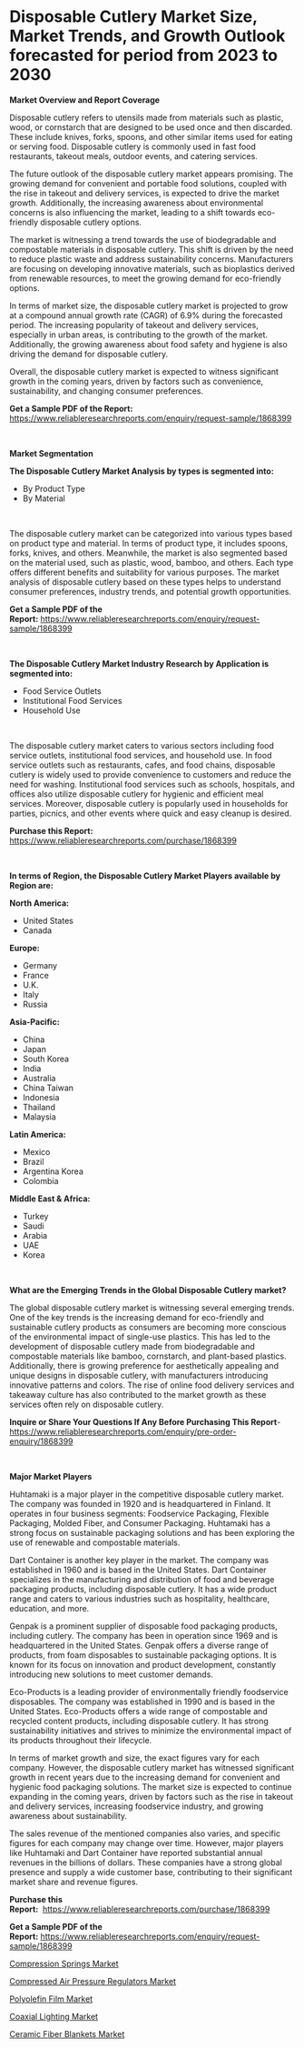 <p><h1>Disposable Cutlery Market Size, Market Trends, and Growth Outlook forecasted for period from 2023 to 2030</h1></p><p><strong>Market Overview and Report Coverage</strong></p>
<p><p>Disposable cutlery refers to utensils made from materials such as plastic, wood, or cornstarch that are designed to be used once and then discarded. These include knives, forks, spoons, and other similar items used for eating or serving food. Disposable cutlery is commonly used in fast food restaurants, takeout meals, outdoor events, and catering services.</p><p>The future outlook of the disposable cutlery market appears promising. The growing demand for convenient and portable food solutions, coupled with the rise in takeout and delivery services, is expected to drive the market growth. Additionally, the increasing awareness about environmental concerns is also influencing the market, leading to a shift towards eco-friendly disposable cutlery options.</p><p>The market is witnessing a trend towards the use of biodegradable and compostable materials in disposable cutlery. This shift is driven by the need to reduce plastic waste and address sustainability concerns. Manufacturers are focusing on developing innovative materials, such as bioplastics derived from renewable resources, to meet the growing demand for eco-friendly options.</p><p>In terms of market size, the disposable cutlery market is projected to grow at a compound annual growth rate (CAGR) of 6.9% during the forecasted period. The increasing popularity of takeout and delivery services, especially in urban areas, is contributing to the growth of the market. Additionally, the growing awareness about food safety and hygiene is also driving the demand for disposable cutlery.</p><p>Overall, the disposable cutlery market is expected to witness significant growth in the coming years, driven by factors such as convenience, sustainability, and changing consumer preferences.</p></p>
<p><strong>Get a Sample PDF of the Report:</strong> <a href="https://www.reliableresearchreports.com/enquiry/request-sample/1868399">https://www.reliableresearchreports.com/enquiry/request-sample/1868399</a></p>
<p>&nbsp;</p>
<p><strong>Market Segmentation</strong></p>
<p><strong>The Disposable Cutlery Market Analysis by types is segmented into:</strong></p>
<p><ul><li>By Product Type</li><li>By Material</li></ul></p>
<p>&nbsp;</p>
<p><p>The disposable cutlery market can be categorized into various types based on product type and material. In terms of product type, it includes spoons, forks, knives, and others. Meanwhile, the market is also segmented based on the material used, such as plastic, wood, bamboo, and others. Each type offers different benefits and suitability for various purposes. The market analysis of disposable cutlery based on these types helps to understand consumer preferences, industry trends, and potential growth opportunities.</p></p>
<p><strong>Get a Sample PDF of the Report:</strong>&nbsp;<a href="https://www.reliableresearchreports.com/enquiry/request-sample/1868399">https://www.reliableresearchreports.com/enquiry/request-sample/1868399</a></p>
<p>&nbsp;</p>
<p><strong>The Disposable Cutlery Market Industry Research by Application is segmented into:</strong></p>
<p><ul><li>Food Service Outlets</li><li>Institutional Food Services</li><li>Household Use</li></ul></p>
<p>&nbsp;</p>
<p><p>The disposable cutlery market caters to various sectors including food service outlets, institutional food services, and household use. In food service outlets such as restaurants, cafes, and food chains, disposable cutlery is widely used to provide convenience to customers and reduce the need for washing. Institutional food services such as schools, hospitals, and offices also utilize disposable cutlery for hygienic and efficient meal services. Moreover, disposable cutlery is popularly used in households for parties, picnics, and other events where quick and easy cleanup is desired.</p></p>
<p><strong>Purchase this Report:</strong>&nbsp; <a href="https://www.reliableresearchreports.com/purchase/1868399">https://www.reliableresearchreports.com/purchase/1868399</a></p>
<p>&nbsp;</p>
<p><strong>In terms of Region, the Disposable Cutlery Market Players available by Region are:</strong></p>
<p>
    <p> <strong> North America: </strong>
        <ul>
            <li>United States</li>
            <li>Canada</li>
        </ul>
        </p> 
    <p> <strong> Europe: </strong>
        <ul>
            <li>Germany</li>
            <li>France</li>
            <li>U.K.</li>
            <li>Italy</li>
            <li>Russia</li>
        </ul>
        </p> 
    <p> <strong> Asia-Pacific: </strong>
        <ul>
            <li>China</li>
            <li>Japan</li>
            <li>South Korea</li>
            <li>India</li>
            <li>Australia</li>
            <li>China Taiwan</li>
            <li>Indonesia</li>
            <li>Thailand</li>
            <li>Malaysia</li>
        </ul>
        </p> 
    <p> <strong> Latin America: </strong>
        <ul>
            <li>Mexico</li>
            <li>Brazil</li>
            <li>Argentina Korea</li>
            <li>Colombia</li>
        </ul>
        </p> 
    <p> <strong> Middle East & Africa: </strong>
        <ul>
            <li>Turkey</li>
            <li>Saudi</li>
            <li>Arabia</li>
            <li>UAE</li>
            <li>Korea</li>
        </ul>
    </p>
    </p>
<p>&nbsp;</p>
<p><strong>What are the Emerging Trends in the Global Disposable Cutlery market?</strong></p>
<p><p>The global disposable cutlery market is witnessing several emerging trends. One of the key trends is the increasing demand for eco-friendly and sustainable cutlery products as consumers are becoming more conscious of the environmental impact of single-use plastics. This has led to the development of disposable cutlery made from biodegradable and compostable materials like bamboo, cornstarch, and plant-based plastics. Additionally, there is growing preference for aesthetically appealing and unique designs in disposable cutlery, with manufacturers introducing innovative patterns and colors. The rise of online food delivery services and takeaway culture has also contributed to the market growth as these services often rely on disposable cutlery.</p></p>
<p><strong>Inquire or Share Your Questions If Any Before Purchasing This Report</strong>- <a href="https://www.reliableresearchreports.com/enquiry/pre-order-enquiry/1868399">https://www.reliableresearchreports.com/enquiry/pre-order-enquiry/1868399</a></p>
<p>&nbsp;</p>
<p><strong>Major Market Players</strong></p>
<p><p>Huhtamaki is a major player in the competitive disposable cutlery market. The company was founded in 1920 and is headquartered in Finland. It operates in four business segments: Foodservice Packaging, Flexible Packaging, Molded Fiber, and Consumer Packaging. Huhtamaki has a strong focus on sustainable packaging solutions and has been exploring the use of renewable and compostable materials.</p><p>Dart Container is another key player in the market. The company was established in 1960 and is based in the United States. Dart Container specializes in the manufacturing and distribution of food and beverage packaging products, including disposable cutlery. It has a wide product range and caters to various industries such as hospitality, healthcare, education, and more.</p><p>Genpak is a prominent supplier of disposable food packaging products, including cutlery. The company has been in operation since 1969 and is headquartered in the United States. Genpak offers a diverse range of products, from foam disposables to sustainable packaging options. It is known for its focus on innovation and product development, constantly introducing new solutions to meet customer demands.</p><p>Eco-Products is a leading provider of environmentally friendly foodservice disposables. The company was established in 1990 and is based in the United States. Eco-Products offers a wide range of compostable and recycled content products, including disposable cutlery. It has strong sustainability initiatives and strives to minimize the environmental impact of its products throughout their lifecycle.</p><p>In terms of market growth and size, the exact figures vary for each company. However, the disposable cutlery market has witnessed significant growth in recent years due to the increasing demand for convenient and hygienic food packaging solutions. The market size is expected to continue expanding in the coming years, driven by factors such as the rise in takeout and delivery services, increasing foodservice industry, and growing awareness about sustainability.</p><p>The sales revenue of the mentioned companies also varies, and specific figures for each company may change over time. However, major players like Huhtamaki and Dart Container have reported substantial annual revenues in the billions of dollars. These companies have a strong global presence and supply a wide customer base, contributing to their significant market share and revenue figures.</p></p>
<p><strong>Purchase this Report:</strong>&nbsp;&nbsp;<a href="https://www.reliableresearchreports.com/purchase/1868399">https://www.reliableresearchreports.com/purchase/1868399</a></p>
<p></p>
<p><strong>Get a Sample PDF of the Report:</strong>&nbsp;<a href="https://www.reliableresearchreports.com/enquiry/request-sample/1868399">https://www.reliableresearchreports.com/enquiry/request-sample/1868399</a></p>
<p><p><a href="https://medium.com/@terrellconn/compression-springs-market-analysis-its-cagr-market-segmentation-and-global-industry-overview-1fc623c3958a">Compression Springs Market</a></p><p><a href="https://medium.com/@jeromekling1967/compressed-air-pressure-regulators-market-focuses-on-market-share-size-and-projected-forecast-till-58f1b2f1e4e5">Compressed Air Pressure Regulators Market</a></p><p><a href="https://github.com/aasishrp01/Market-Research-Report-List-1/blob/main/polyolefin-film-market.md">Polyolefin Film Market</a></p><p><a href="https://medium.com/@queenlittle95/decoding-coaxial-lighting-market-metrics-market-share-trends-and-growth-patterns-6817a854907b">Coaxial Lighting Market</a></p><p><a href="https://github.com/aashishrp02/Market-Research-Report-List-1/blob/main/ceramic-fiber-blankets-market.md">Ceramic Fiber Blankets Market</a></p></p>